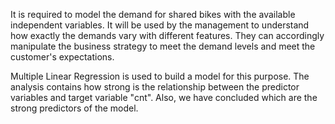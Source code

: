 It is required to model the demand for shared bikes with the available independent variables. It will be used by the management to understand how exactly the demands vary with different features. They can accordingly manipulate the business strategy to meet the demand levels and meet the customer's expectations.

Multiple Linear Regression is used to  build a model for this purpose. The analysis contains how strong is the relationship between the predictor variables and target variable "cnt". Also, we have concluded which are the strong predictors of the model. 